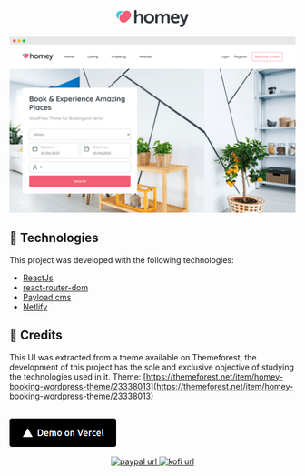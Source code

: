 <span id="top"></span>
<p align="center">
  <img src="https://raw.githubusercontent.com/franklinsouza/homey/main/frontend/src/assets/homey-logo.png" width="128" />
</p>

![enter image description here](https://raw.githubusercontent.com/franklinsouza/homey/main/frontend/src/assets/screenshot.png)

## 🚀 Technologies
This project was developed with the following technologies:
 - [ReactJs](https://reactjs.org/)
 - [react-router-dom](https://github.com/remix-run/react-router)
 -  [Payload cms](https://github.com/remix-run/react-router)
 - [Netlify](https://app.netlify.com/)
 
## 🚀 Credits
This UI was extracted from a theme available on Themeforest, the development of this project has the sole and exclusive objective of studying the technologies used in it.
Theme: [https://themeforest.net/item/homey-booking-wordpress-theme/23338013](https://themeforest.net/item/homey-booking-wordpress-theme/23338013)

<br />

<a href="https://homey-booking.vercel.app" rel="nofollow" target="_blank">
  <img alt="Demo on Vercel" src="https://raw.githubusercontent.com/franklinsouza/homey/main/frontend/src/assets/vercel-demo.png" style="max-width: 100%;">
</a>

<p align="center">
  <a href="https://www.linkedin.com/in/franklinsouza/" target="_blank" rel="noopener noreferrer">
    <img alt="paypal url" src="https://img.shields.io/badge/LinkedIn-0077B5?style=for-the-badge&logo=linkedin&logoColor=white"/>
  </a>
  <a href="mailto:frankrsouza@gmail.com" target="_blank" rel="noopener noreferrer">
    <img alt="kofi url" src="https://img.shields.io/badge/Gmail-D14836?style=for-the-badge&logo=gmail&logoColor=white"/>
  </a>
</p>
